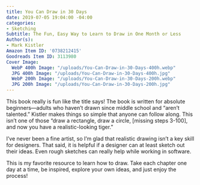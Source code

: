 ```yaml
---
title: You Can Draw in 30 Days
date: 2019-07-05 19:04:00 -04:00
categories:
- Sketching
Subtitle: The Fun, Easy Way to Learn to Draw in One Month or Less
Author(s):
- Mark Kistler
Amazon Item ID: '0738212415'
Goodreads Item ID: 3113980
Cover Image:
  WebP 400h Image: "/uploads/You-Can-Draw-in-30-Days-400h.webp"
  JPG 400h Image: "/uploads/You-Can-Draw-in-30-Days-400h.jpg"
  WebP 200h Image: "/uploads/You-Can-Draw-in-30-Days-200h.webp"
  JPG 200h Image: "/uploads/You-Can-Draw-in-30-Days-200h.jpg"
---
```


This book really is fun like the title says! The book is written for absolute beginners—adults who haven’t drawn since middle school and “aren’t talented.” Kistler makes things so simple that anyone can follow along. This isn’t one of those “draw a rectangle, draw a circle, \[missing steps 3-100\], and now you have a realistic-looking tiger.”

I’ve never been a fine artist, so I’m glad that realistic drawing isn’t a key skill for designers. That said, it is helpful if a designer can at least sketch out their ideas. Even rough sketches can really help while working in software.

This is my favorite resource to learn how to draw. Take each chapter one day at a time, be inspired, explore your own ideas, and just enjoy the process!